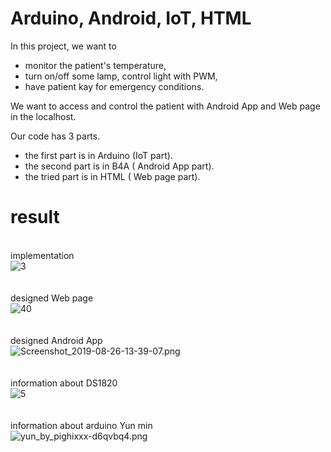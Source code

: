 # Arduino, Android, IoT, HTML
In this project, we want to 

* monitor the patient's temperature,
* turn on/off some lamp, control light with PWM, 
* have patient kay for emergency conditions.

We want to access and control the patient with Android App and Web page in the localhost. 


Our code has 3 parts. 

* the first part is in Arduino (IoT part).
* the second part is in B4A ( Android App part).
* the tried part is in HTML ( Web page part).
# result
\
implementation\
![3](https://raw.githubusercontent.com/parsa-k/Iot-Arduino/main/inf%20%26%20Result/3.PNG)\
\
\
designed Web page \
![40](https://raw.githubusercontent.com/parsa-k/Iot-Arduino/main/inf%20%26%20Result/40.PNG)\
\
\
designed Android App\
![Screenshot_2019-08-26-13-39-07.png](https://raw.githubusercontent.com/parsa-k/Iot-Arduino/main/inf%20%26%20Result/Screenshot_2019-08-26-13-39-07.png)\
\
\
information about DS1820\
![5](https://raw.githubusercontent.com/parsa-k/Iot-Arduino/main/inf%20%26%20Result/5.PNG)\
\
\
information about arduino Yun min\
![yun_by_pighixxx-d6qvbq4.png](https://raw.githubusercontent.com/parsa-k/Iot-Arduino/main/inf%20%26%20Result/yun_by_pighixxx-d6qvbq4.png)

